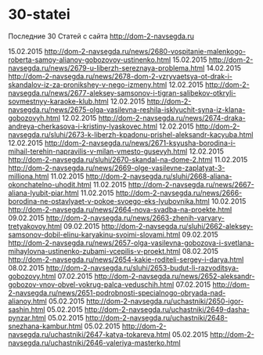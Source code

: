# 30-statei
Последние 30 Статей с сайта http://dom-2-navsegda.ru

15.02.2015 http://dom-2-navsegda.ru/news/2680-vospitanie-malenkogo-roberta-samoy-alianoy-gobozovoy-ustinenko.html
15.02.2015 http://dom-2-navsegda.ru/news/2679-u-liberzh-sereznaya-problema.html
14.02.2015 http://dom-2-navsegda.ru/news/2678-dom-2-vzryvaetsya-ot-drak-i-skandalov-iz-za-pronikshey-v-nego-izmeny.html
12.02.2015 http://dom-2-navsegda.ru/news/2677-aleksey-samsonov-i-tigran-salibekov-otkryli-sovmestnyy-karaoke-klub.html
12.02.2015 http://dom-2-navsegda.ru/news/2675-olga-vasilevna-reshila-isklyuchit-syna-iz-klana-gobozovyh.html
12.02.2015 http://dom-2-navsegda.ru/news/2674-draka-andreya-cherkasova-i-kristiny-lyaskovec.html
12.02.2015 http://dom-2-navsegda.ru/sluhi/2673-k-liberzh-kpadonu-prishel-aleksandr-kacyuba.html
12.02.2015 http://dom-2-navsegda.ru/news/2671-ksyusha-borodina-i-mihail-terehin-napravilis-v-milan-vmesto-gusevyh.html
12.02.2015 http://dom-2-navsegda.ru/sluhi/2670-skandal-na-dome-2.html
11.02.2015 http://dom-2-navsegda.ru/news/2669-olge-vasilevne-zaplatyat-3-milliona.html
11.02.2015 http://dom-2-navsegda.ru/sluhi/2668-aliana-okonchatelno-uhodit.html
11.02.2015 http://dom-2-navsegda.ru/news/2667-aliana-lyubit-piar.html
11.02.2015 http://dom-2-navsegda.ru/news/2666-borodina-ne-ostavlyaet-v-pokoe-svoego-eks-lyubovnika.html
10.02.2015 http://dom-2-navsegda.ru/news/2664-nova-svadba-na-proekte.html
09.02.2015 http://dom-2-navsegda.ru/news/2663-zhenih-varvary-tretyakovoy.html
09.02.2015 http://dom-2-navsegda.ru/sluhi/2662-aleksey-samsonov-dobil-elinu-karyakinu-svoimi-slovami.html
09.02.2015 http://dom-2-navsegda.ru/news/2657-olga-vasilevna-gobozova-i-svetlana-mihaylovna-ustinenko-zubami-vcepilis-v-proekt.html
08.02.2015 http://dom-2-navsegda.ru/news/2654-kakie-roditeli-sergey-i-darya.html
08.02.2015 http://dom-2-navsegda.ru/sluhi/2653-budut-li-razvoditsya-gobozovy.html
07.02.2015 http://dom-2-navsegda.ru/news/2652-aleksandr-gobozov-vnov-obvel-vokrug-palca-veduschih.html
07.02.2015 http://dom-2-navsegda.ru/news/2651-podrobnosti-specialnogo-obryada-nad-alianoy.html
05.02.2015 http://dom-2-navsegda.ru/uchastniki/2650-igor-sashin.html
05.02.2015 http://dom-2-navsegda.ru/uchastniki/2649-dasha-pynzar.html
05.02.2015 http://dom-2-navsegda.ru/uchastniki/2648-snezhana-kambur.html
05.02.2015 http://dom-2-navsegda.ru/uchastniki/2647-katya-tokareva.html
05.02.2015 http://dom-2-navsegda.ru/uchastniki/2646-valeriya-masterko.html
